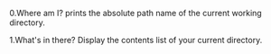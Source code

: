 0.Where am I?
prints the absolute path name of the current working directory.

1.What's in there?
Display the contents list of your current directory.
